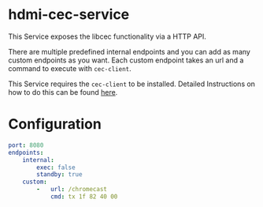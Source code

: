 # hdmi-cec-service
This Service exposes the libcec functionality via a HTTP API.

There are multiple predefined internal endpoints and you can add as many
custom endpoints as you want.
Each custom endpoint takes an url and a command to execute with `cec-client`.

This Service requires the `cec-client` to be installed. Detailed Instructions on how to do this can be found [here](https://github.com/Pulse-Eight/libcec).

# Configuration
```yaml
port: 8080
endpoints:
    internal:
        exec: false
        standby: true
    custom:
        -   url: /chromecast
            cmd: tx 1f 82 40 00
```
